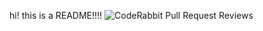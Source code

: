 hi! this is a README!!!!
![CodeRabbit Pull Request Reviews](https://img.shields.io/coderabbit/prs/github/yukimecox/scheduling-website?utm_source=oss&utm_medium=github&utm_campaign=yukimecox%2Fscheduling-website&labelColor=171717&color=FF570A&link=https%3A%2F%2Fcoderabbit.ai&label=CodeRabbit+Reviews)
